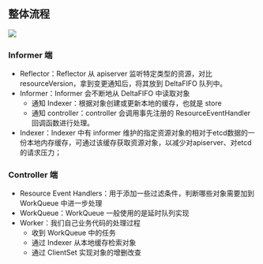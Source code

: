 ## 整体流程

<div>
    <image src="./template/informer.png"></image>
</div>

### Informer 端

- Reflector：Reflector 从 apiserver 监听特定类型的资源，对比resourceVersion，拿到变更通知后，将其放到 DeltaFIFO 队列中。
- Informer：Informer 会不断地从 DeltaFIFO 中读取对象
  - 通知 Indexer：根据对象创建或更新本地的缓存，也就是 store
  - 通知 controller：controller 会调用事先注册的 ResourceEventHandler 回调函数进行处理。
- Indexer：Indexer 中有 informer 维护的指定资源对象的相对于etcd数据的一份本地内存缓存，可通过该缓存获取资源对象，以减少对apiserver、对etcd的请求压力；

### Controller 端

- Resource Event Handlers：用于添加一些过滤条件，判断哪些对象需要加到 WorkQueue 中进一步处理
- WorkQueue：WorkQueue 一般使用的是延时队列实现
- Worker：我们自己业务代码的处理过程
  - 收到 WorkQueue 中的任务
  - 通过 Indexer 从本地缓存检索对象
  - 通过 ClientSet 实现对象的增删改查

